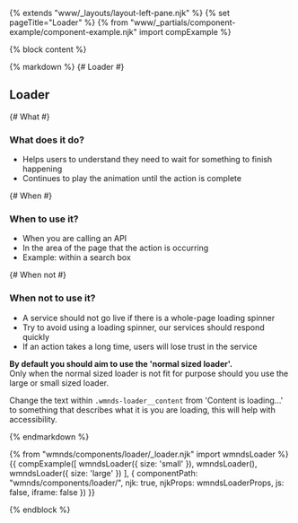 {% extends "www/_layouts/layout-left-pane.njk" %}
{% set pageTitle="Loader" %}
{% from "www/_partials/component-example/component-example.njk" import compExample %}

{% block content %}

{% markdown %}
{# Loader #}

## Loader

{# What #}

### What does it do?

- Helps users to understand they need to wait for something to finish happening
- Continues to play the animation until the action is complete

{# When #}

### When to use it?

- When you are calling an API
- In the area of the page that the action is occurring
- Example: within a search box

{# When not #}

### When not to use it?

- A service should not go live if there is a whole-page loading spinner
- Try to avoid using a loading spinner, our services should respond quickly
- If an action takes a long time, users will lose trust in the service

**By default you should aim to use the 'normal sized loader'.** <br>
Only when the normal sized loader is not fit for purpose should you use the large or small sized loader.

Change the text within <code class="wmnds-website-inline-code">.wmnds-loader\_\_content</code> from 'Content is loading...' to something that describes what it is you are loading, this will help with accessibility.

{% endmarkdown %}

{% from "wmnds/components/loader/_loader.njk" import wmndsLoader %}
{{
  compExample([
    wmndsLoader({
      size: 'small'
    }),
    wmndsLoader(),
    wmndsLoader({
      size: 'large'
    })
  ], {
    componentPath: "wmnds/components/loader/",
    njk: true,
    njkProps: wmndsLoaderProps,
    js: false,
    iframe: false
  })
}}

{% endblock %}
